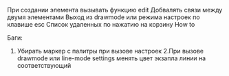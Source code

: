 При создании элемента вызывать функцию edit
Добвалять связи между двумя элементами
Выход из drawmode или режима настроек по клавише esc
Список удаленных по нажатию на корзину
How to



Баги:
1. Убирать маркер с палитры при вызове настроек
2.При вызове drawmode или line-mode settings менять цвет экзапла
  линии на соответствующий
